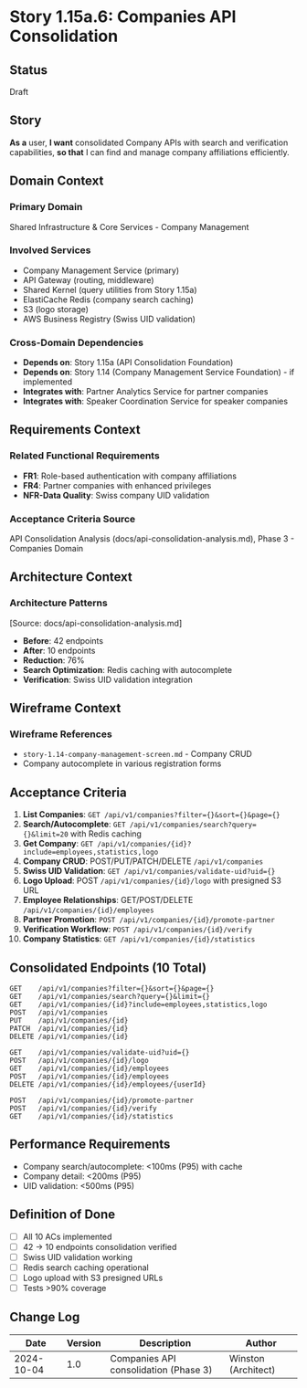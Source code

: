 # Story 1.15a.6: Companies API Consolidation

## Status
Draft

## Story

**As a** user,
**I want** consolidated Company APIs with search and verification capabilities,
**so that** I can find and manage company affiliations efficiently.

## Domain Context

### Primary Domain
Shared Infrastructure & Core Services - Company Management

### Involved Services
- Company Management Service (primary)
- API Gateway (routing, middleware)
- Shared Kernel (query utilities from Story 1.15a)
- ElastiCache Redis (company search caching)
- S3 (logo storage)
- AWS Business Registry (Swiss UID validation)

### Cross-Domain Dependencies
- **Depends on**: Story 1.15a (API Consolidation Foundation)
- **Depends on**: Story 1.14 (Company Management Service Foundation) - if implemented
- **Integrates with**: Partner Analytics Service for partner companies
- **Integrates with**: Speaker Coordination Service for speaker companies

## Requirements Context

### Related Functional Requirements
- **FR1**: Role-based authentication with company affiliations
- **FR4**: Partner companies with enhanced privileges
- **NFR-Data Quality**: Swiss company UID validation

### Acceptance Criteria Source
API Consolidation Analysis (docs/api-consolidation-analysis.md), Phase 3 - Companies Domain

## Architecture Context

### Architecture Patterns
[Source: docs/api-consolidation-analysis.md]
- **Before**: 42 endpoints
- **After**: 10 endpoints
- **Reduction**: 76%
- **Search Optimization**: Redis caching with autocomplete
- **Verification**: Swiss UID validation integration

## Wireframe Context

### Wireframe References
- `story-1.14-company-management-screen.md` - Company CRUD
- Company autocomplete in various registration forms

## Acceptance Criteria

1. **List Companies**: `GET /api/v1/companies?filter={}&sort={}&page={}`
2. **Search/Autocomplete**: `GET /api/v1/companies/search?query={}&limit=20` with Redis caching
3. **Get Company**: `GET /api/v1/companies/{id}?include=employees,statistics,logo`
4. **Company CRUD**: POST/PUT/PATCH/DELETE `/api/v1/companies`
5. **Swiss UID Validation**: `GET /api/v1/companies/validate-uid?uid={}`
6. **Logo Upload**: POST `/api/v1/companies/{id}/logo` with presigned S3 URL
7. **Employee Relationships**: GET/POST/DELETE `/api/v1/companies/{id}/employees`
8. **Partner Promotion**: `POST /api/v1/companies/{id}/promote-partner`
9. **Verification Workflow**: `POST /api/v1/companies/{id}/verify`
10. **Company Statistics**: `GET /api/v1/companies/{id}/statistics`

## Consolidated Endpoints (10 Total)

```
GET    /api/v1/companies?filter={}&sort={}&page={}
GET    /api/v1/companies/search?query={}&limit={}
GET    /api/v1/companies/{id}?include=employees,statistics,logo
POST   /api/v1/companies
PUT    /api/v1/companies/{id}
PATCH  /api/v1/companies/{id}
DELETE /api/v1/companies/{id}

GET    /api/v1/companies/validate-uid?uid={}
POST   /api/v1/companies/{id}/logo
GET    /api/v1/companies/{id}/employees
POST   /api/v1/companies/{id}/employees
DELETE /api/v1/companies/{id}/employees/{userId}

POST   /api/v1/companies/{id}/promote-partner
POST   /api/v1/companies/{id}/verify
GET    /api/v1/companies/{id}/statistics
```

## Performance Requirements

- Company search/autocomplete: <100ms (P95) with cache
- Company detail: <200ms (P95)
- UID validation: <500ms (P95)

## Definition of Done

- [ ] All 10 ACs implemented
- [ ] 42 → 10 endpoints consolidation verified
- [ ] Swiss UID validation working
- [ ] Redis search caching operational
- [ ] Logo upload with S3 presigned URLs
- [ ] Tests >90% coverage

## Change Log

| Date | Version | Description | Author |
|------|---------|-------------|--------|
| 2024-10-04 | 1.0 | Companies API consolidation (Phase 3) | Winston (Architect) |
